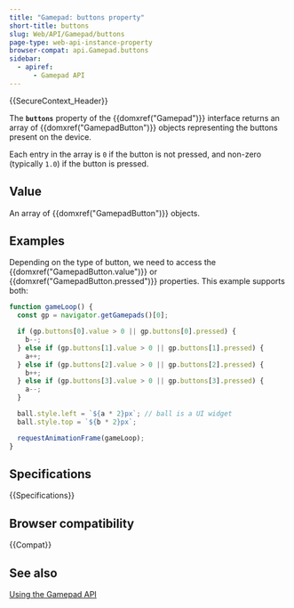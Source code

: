 ```yaml
---
title: "Gamepad: buttons property"
short-title: buttons
slug: Web/API/Gamepad/buttons
page-type: web-api-instance-property
browser-compat: api.Gamepad.buttons
sidebar:
  - apiref:
      - Gamepad API
---
```


{{SecureContext_Header}}

The **`buttons`** property of the {{domxref("Gamepad")}} interface returns an array of {{domxref("GamepadButton")}} objects representing the buttons present on the device.

Each entry in the array is `0` if the button is not pressed, and non-zero (typically `1.0`) if the button is pressed.

## Value

An array of {{domxref("GamepadButton")}} objects.

## Examples

Depending on the type of button, we need to access the {{domxref("GamepadButton.value")}} or {{domxref("GamepadButton.pressed")}} properties. This
example supports both:

```js
function gameLoop() {
  const gp = navigator.getGamepads()[0];

  if (gp.buttons[0].value > 0 || gp.buttons[0].pressed) {
    b--;
  } else if (gp.buttons[1].value > 0 || gp.buttons[1].pressed) {
    a++;
  } else if (gp.buttons[2].value > 0 || gp.buttons[2].pressed) {
    b++;
  } else if (gp.buttons[3].value > 0 || gp.buttons[3].pressed) {
    a--;
  }

  ball.style.left = `${a * 2}px`; // ball is a UI widget
  ball.style.top = `${b * 2}px`;

  requestAnimationFrame(gameLoop);
}
```

## Specifications

{{Specifications}}

## Browser compatibility

{{Compat}}

## See also

[Using the Gamepad API](/en-US/docs/Web/API/Gamepad_API/Using_the_Gamepad_API)
